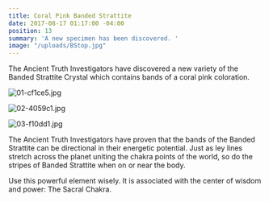 ```yaml
---
title: Coral Pink Banded Strattite
date: 2017-08-17 01:17:00 -04:00
position: 13
summary: 'A new specimen has been discovered. '
image: "/uploads/BStop.jpg"
---
```


The Ancient Truth Investigators have discovered a new variety of the Banded Strattite Crystal which contains bands of a coral pink coloration.

![01-cf1ce5.jpg](/uploads/01-cf1ce5.jpg)

![02-4059c1.jpg](/uploads/02-4059c1.jpg)

![03-f10dd1.jpg](/uploads/03-f10dd1.jpg)

The Ancient Truth Investigators have proven that the bands of the Banded Strattite can be directional in their energetic potential. Just as ley lines stretch across the planet uniting the chakra points of the world, so do the stripes of Banded Strattite when on or near the body.

Use this powerful element wisely. It is associated with the center of wisdom and power: The Sacral Chakra.